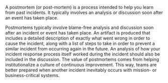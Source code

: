 A postmortem (or post-mortem) is a process intended to help you learn from past incidents. It typically involves an analysis or discussion soon after an event has taken place.

Postmortems typically involve blame-free analysis and discussion soon after an incident or event has taken place. An artifact is produced that includes a detailed description of exactly what went wrong in order to cause the incident, along with a list of steps to take in order to prevent a similar incident from occurring again in the future. An analysis of how your incident response process itself worked during the incident should also be included in the discussion. The value of postmortems comes from helping institutionalize a culture of continuous improvement. This way, teams are better prepared when another incident inevitably occurs with mission- or business-critical systems.
